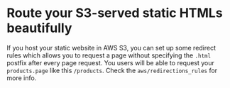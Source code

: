 # Route your S3-served static HTMLs beautifully

If you host your static website in AWS S3, you can set up some redirect rules which allows you to request a page without specifying the `.html` postfix after every page request.
You users will be able to request your `products.page` like this `/products`. Check the `aws/redirections_rules` for more info.

